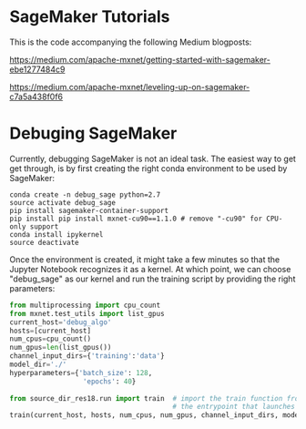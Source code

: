 # SageMaker Tutorials

This is the code accompanying the following Medium blogposts:

https://medium.com/apache-mxnet/getting-started-with-sagemaker-ebe1277484c9

https://medium.com/apache-mxnet/leveling-up-on-sagemaker-c7a5a438f0f6


# Debuging SageMaker

Currently, debugging SageMaker is not an ideal task. The easiest way to get get through, is by first creating the right conda environment to be used by SageMaker:

```
conda create -n debug_sage python=2.7
source activate debug_sage
pip install sagemaker-container-support
pip install pip install mxnet-cu90==1.1.0 # remove "-cu90" for CPU-only support
conda install ipykernel
source deactivate
```

Once the environment is created, it might take a few minutes so that the Jupyter Notebook recognizes it as a kernel. At which point, we can choose "debug_sage" as our kernel and run the training script by providing the right parameters:

```python
from multiprocessing import cpu_count
from mxnet.test_utils import list_gpus
current_host='debug_algo'
hosts=[current_host]
num_cpus=cpu_count()
num_gpus=len(list_gpus())
channel_input_dirs={'training':'data'}
model_dir='./'
hyperparameters={'batch_size': 128, 
                  'epochs': 40}
                  
from source_dir_res18.run import train  # import the train function from 
                                        # the entrypoint that launches the training loop
train(current_host, hosts, num_cpus, num_gpus, channel_input_dirs, model_dir, hyperparameters)

```

